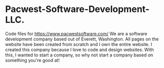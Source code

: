 # Pacwest-Software-Development-LLC.
Code files for https://www.pacwestsoftware.com/
We are a software development company based out of Everett, Washington. All pages on the website have been created from scratch and I own the entire website. 
I created this company because I love to code and design websites. With this, I wanted to start a company, so why not start a company based on something you're good at!
